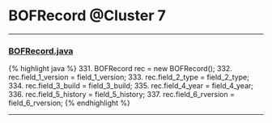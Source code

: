 # BOFRecord @Cluster 7

***

### [BOFRecord.java](https://searchcode.com/codesearch/view/15642479/)
{% highlight java %}
331. BOFRecord rec = new BOFRecord();
332. rec.field_1_version = field_1_version;
333. rec.field_2_type = field_2_type;
334. rec.field_3_build = field_3_build;
335. rec.field_4_year = field_4_year;
336. rec.field_5_history = field_5_history;
337. rec.field_6_rversion = field_6_rversion;
{% endhighlight %}

***

